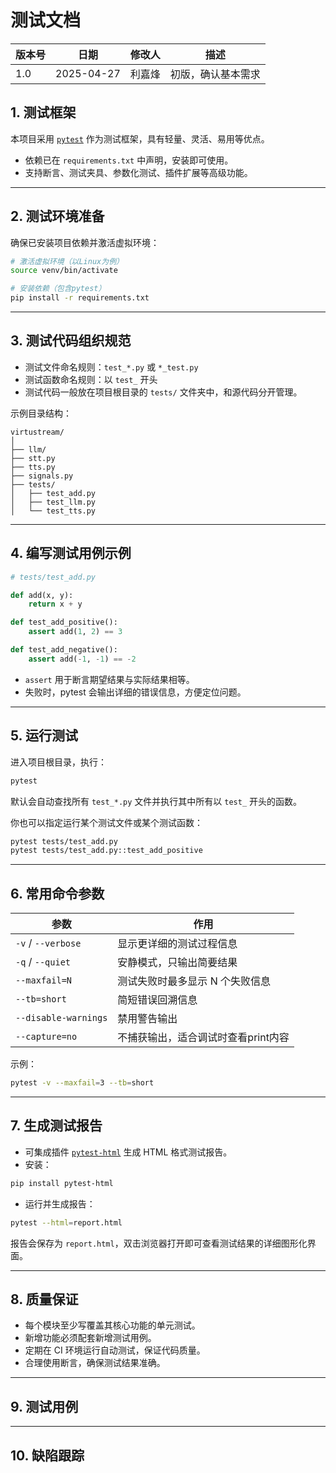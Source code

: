 # 测试文档

| 版本号 | 日期       | 修改人 | 描述               |
| ------ | ---------- | ------ | ------------------ |
| 1.0    | 2025-04-27 | 利嘉烽 | 初版，确认基本需求 |

## 1. 测试框架

本项目采用 [`pytest`](https://docs.pytest.org/en/stable/) 作为测试框架，具有轻量、灵活、易用等优点。

* 依赖已在 `requirements.txt` 中声明，安装即可使用。
* 支持断言、测试夹具、参数化测试、插件扩展等高级功能。

---

## 2. 测试环境准备

确保已安装项目依赖并激活虚拟环境：

```bash
# 激活虚拟环境（以Linux为例）
source venv/bin/activate

# 安装依赖（包含pytest）
pip install -r requirements.txt
```

---

## 3. 测试代码组织规范

* 测试文件命名规则：`test_*.py` 或 `*_test.py`
* 测试函数命名规则：以 `test_` 开头
* 测试代码一般放在项目根目录的 `tests/` 文件夹中，和源代码分开管理。

示例目录结构：

```
virtustream/
│
├── llm/
├── stt.py
├── tts.py
├── signals.py
├── tests/
│   ├── test_add.py
│   ├── test_llm.py
│   └── test_tts.py
```

---

## 4. 编写测试用例示例

```python
# tests/test_add.py

def add(x, y):
    return x + y

def test_add_positive():
    assert add(1, 2) == 3

def test_add_negative():
    assert add(-1, -1) == -2
```

* `assert` 用于断言期望结果与实际结果相等。
* 失败时，pytest 会输出详细的错误信息，方便定位问题。

---

## 5. 运行测试

进入项目根目录，执行：

```bash
pytest
```

默认会自动查找所有 `test_*.py` 文件并执行其中所有以 `test_` 开头的函数。

你也可以指定运行某个测试文件或某个测试函数：

```bash
pytest tests/test_add.py
pytest tests/test_add.py::test_add_positive
```

---

## 6. 常用命令参数

| 参数                 | 作用                                |
| -------------------- | ----------------------------------- |
| `-v` / `--verbose`   | 显示更详细的测试过程信息            |
| `-q` / `--quiet`     | 安静模式，只输出简要结果            |
| `--maxfail=N`        | 测试失败时最多显示 N 个失败信息     |
| `--tb=short`         | 简短错误回溯信息                    |
| `--disable-warnings` | 禁用警告输出                        |
| `--capture=no`       | 不捕获输出，适合调试时查看print内容 |

示例：

```bash
pytest -v --maxfail=3 --tb=short
```

---

## 7. 生成测试报告

* 可集成插件 [`pytest-html`](https://pytest-html.readthedocs.io/en/latest/) 生成 HTML 格式测试报告。
* 安装：

```bash
pip install pytest-html
```

* 运行并生成报告：

```bash
pytest --html=report.html
```

报告会保存为 `report.html`，双击浏览器打开即可查看测试结果的详细图形化界面。

---

## 8. 质量保证

* 每个模块至少写覆盖其核心功能的单元测试。
* 新增功能必须配套新增测试用例。
* 定期在 CI 环境运行自动测试，保证代码质量。
* 合理使用断言，确保测试结果准确。

---

## 9. 测试用例

---

## 10. 缺陷跟踪
